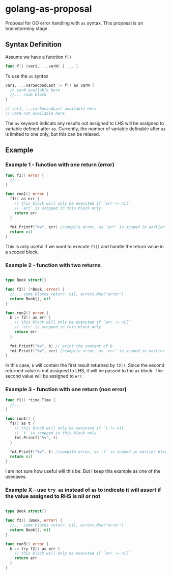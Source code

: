 # golang-as-proposal
Proposal for GO error handling with `as` syntax. This proposal is on brainstorming stage.

## Syntax Definition

Assume we have a function `f()`
```go
func f() (var1, ...varN) { ... }
```

To use the `as` syntax
```go
var1, ...varSecondLast := f() as varN {
  // varN available here
  //... code block
}

// var1, ...varSecondLast available here
// varN not available here
```

The `as` keyword indicats any results not assigned to LHS will be assigned to variable defined after `as`. Currently, the number of variable definable after `as` is limited to one only, but this can be relaxed.

## Example

### Example 1 - function with one return (error)

```go
func f1() error {
  //...
}

func run1() error {
  f1() as err {
    // this block will only be executed if `err != nil`
    // `err` is scopped in this block only
    return err
  }
  
  fmt.Printf("%v", err) //compile error, as `err` is scoped in earlier block
  return nil
}
```

This is only useful if we want to execute `f1()` and handle the return value in a scoped block.

### Example 2 - function with two returns
```go

type Book struct{}

func f2() (*Book, error) {
  //... some blocks return `nil, errors.New("error")
  return Book{}, nil
}

func run2() error {
  b := f2() as err {
    // this block will only be executed if `err != nil`
    // `err` is scopped in this block only
    return err
  }
  
  fmt.Printf("%v", b) // print the content of b
  fmt.Printf("%v", err) //compile error, as `err` is scoped in earlier block
}
```

In this case, `b` will contain the first result returned by `f2()`. Since the second returned value is not assigned to LHS, it will be passed to the `as` block. The second value will be assigned to `err`.

### Example 3 - function with one return (non error)

```go
func f1() *time.Time {
  //...
}

func run1() {
  f1() as t {
    // this block will only be executed if `t != nil`
    // `t` is scopped in this block only
    fmt.Printf("%v", t)
  }
  
  fmt.Printf("%v", t) //compile error, as `t` is scoped in earlier block
  return nil
}
```

I am not sure how useful will this be. But I keep this example as one of the usecases.

### Example X - use `try as` instead of `as` to indicate it will assert if the value assigned to RHS is nil or not
```go

type Book struct{}

func f3() (Book, error) {
  //... some blocks return `nil, errors.New("error")
  return Book{}, nil
}

func run3() error {
  b := try f2() as err {
    // this block will only be executed if `err != nil`
    return err
  }
}
```
